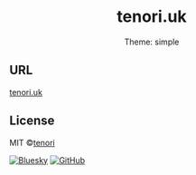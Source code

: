 <h1 align="center">tenori.uk</h1>
<p align="center">Theme: simple</p>

## URL

[tenori.uk](https://tenori.uk)

## License

MIT ©[tenori](https://github.com/tenorinet)

[![Bluesky](https://img.shields.io/badge/Bluesky-0285FF?logo=bluesky&logoColor=fff)](https://bsky.tenori.uk/) [![GitHub](https://img.shields.io/badge/GitHub-%23121011.svg?logo=github&logoColor=white)](https://github.com/tenorinet)